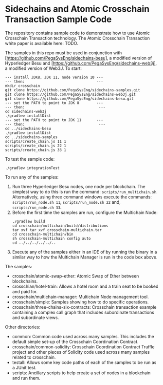 # Sidechains and Atomic Crosschain Transaction Sample Code
The repository contains sample code to demonstrate how to use Atomic Crosschain Transaction technology.
The Atomic Crosschain Transaction white paper is available here: TODO.

The samples in this repo must be used in conjunction with 
[https://github.com/PegaSysEng/sidechains-besu], a modified version of Hyperledger Besu
and [https://github.com/PegaSysEng/sidechains-web3j], a modified version of Web3J. To start:

``` 
--- install JDK8, JDK 11, node version 10 ---
--- then:                                 ---
mkdir crosschain
git clone https://github.com/PegaSysEng/sidechains-samples.git
git clone https://github.com/PegaSysEng/sidechains-web3j.git
git clone https://github.com/PegaSysEng/sidechains-besu.git
--- set the PATH to point to JDK 8        ---
--- then:                                  ---
cd sidechains-web3j
./gradlew installDist
--- set the PATH to point to JDK 11       ---
--- then:                                  ---
cd ../sidechains-besu
./gradlew installDist
cd ../sidechains-samples
scripts/create_chain.js 11 1 
scripts/create_chain.js 22 1
scripts/create_chain.js 33 1
```

To test the sample code:
```
./gradlew integrationTest
```

To run any of the samples:
1. Run three Hyperledger Besu nodes, one node per blockchain. The simplest way
to do this is run the command: ```scripts/run_multichain.sh```. Alternatively,
using three command windows execute the commands:
```scripts/run_node.sh 11```,
```scripts/run_node.sh 22``` and,
```scripts/run_node.sh 33```.
2. Before the first time the samples are run, configure the Multichain Node: 
   ```
   ./gradlew build
   cd crosschain/multichain/build/distributions
   tar xvf tar xvf crosschain-multichain.tar
   cd crosschain-multichain/bin
   sh crosschain-multichain config auto
   cd ../../../../../..
   ```
3. Execute any of the samples either in an IDE of by running the binary
in a similar way to how the Multichain Manager is run in the code box above.  

The samples:
- crosschain/atomic-swap-ether: Atomic Swap of Ether between blockchains.
- crosschian/hotel-train: Allows a hotel room and a train seat to be booked and paid for.
- crosschain/multichain-manager: Multichain Node management tool.
- crosschain/simple: Samples showing how to do specific operations.
- crosschain/three-chains-six-contracts: Crosschain transaction example containing a 
  complex call graph that includes subordinate transactions and subordinate views.

Other directories:
- common: Common code used across many samples. This includes the default simple set-up
  of the Crosschain Coordination Contract.
- crosschain/common-solidity: Crosschain Coordination Contract Truffle project and other
  pieces of Solidity code used across many samples related to crosschain.
- testall: Allows some key code paths of each of the samples to be run as a JUnit test.
- scripts: Ancillary scripts to help create a set of nodes in a blockchain and run them.


